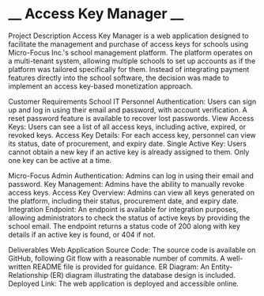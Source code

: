 # __ Access Key Manager __
Project Description
Access Key Manager is a web application designed to facilitate the management and purchase of access keys for schools using Micro-Focus Inc.'s school management platform. The platform operates on a multi-tenant system, allowing multiple schools to set up accounts as if the platform was tailored specifically for them. Instead of integrating payment features directly into the school software, the decision was made to implement an access key-based monetization approach.

Customer Requirements
School IT Personnel
Authentication: Users can sign up and log in using their email and password, with account verification. A reset password feature is available to recover lost passwords.
View Access Keys: Users can see a list of all access keys, including active, expired, or revoked keys.
Access Key Details: For each access key, personnel can view its status, date of procurement, and expiry date.
Single Active Key: Users cannot obtain a new key if an active key is already assigned to them. Only one key can be active at a time.

Micro-Focus Admin
Authentication: Admins can log in using their email and password.
Key Management: Admins have the ability to manually revoke access keys.
Access Key Overview: Admins can view all keys generated on the platform, including their status, procurement date, and expiry date.
Integration Endpoint: An endpoint is available for integration purposes, allowing administrators to check the status of active keys by providing the school email. The endpoint returns a status code of 200 along with key details if an active key is found, or 404 if not.

Deliverables
Web Application Source Code: The source code is available on GitHub, following Git flow with a reasonable number of commits. A well-written README file is provided for guidance.
ER Diagram: An Entity-Relationship (ER) diagram illustrating the database design is included.
Deployed Link: The web application is deployed and accessible online.
